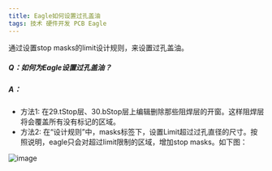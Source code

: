 ```yaml
---
title: Eagle如何设置过孔盖油
tags: 技术 硬件开发 PCB Eagle
--- 
```


通过设置stop masks的limit设计规则，来设置过孔盖油。
<!--more-->
##### Q：如何为Eagle设置过孔盖油？
##### A：
* 方法1: 在29.tStop层、30.bStop层上编辑删除那些阻焊层的开窗。这样阻焊层将会覆盖所有没有标记的区域。
* 方法2: 在“设计规则”中，masks标签下，设置Limit超过过孔直径的尺寸。按照说明，eagle只会对超过limit限制的区域，增加stop masks。如下图：

![image](posthow-to-set-stop-masks-in-eagle.png)